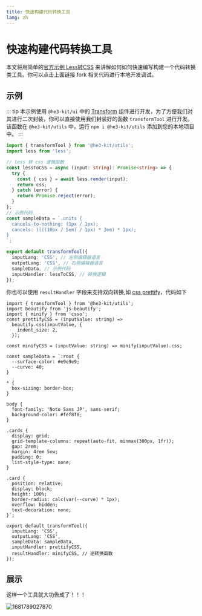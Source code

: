 ```yaml
---
title: 快速构建代码转换工具
lang: zh
---
```


# 快速构建代码转换工具

本文将用简单的[官方示例 Less转CSS](https://github.com/he3-app/start-sample/blob/main/src/less-to-css.ts) 来讲解如何如何快速编写构建一个代码转换类工具。你可以点击上面链接 fork 相关代码进行本地开发调试。

## 示例

::: tip
本示例使用 `@he3-kit/ui` 中的 [Transform](../../components/Transform.md) 组件进行开发，为了方便我们对其进行二次封装，你可以直接使用我们封装好的函数 `transformTool` 进行开发。该函数在 `@he3-kit/utils` 中，运行 `npm i @he3-kit/utils` 添加到您的本地项目中。
:::

```TYPESCRIPT
import { transformTool } from '@he3-kit/utils';
import less from 'less';

// less 转 css 逻辑函数
const lessToCSS = async (input: string): Promise<string> => {
  try {
    const { css } = await less.render(input);
    return css;
  } catch (error) {
    return Promise.reject(error);
  }
};
// 示例代码
const sampleData = `.units {
  cancels-to-nothing: (1px / 1px);
  cancels: ((((10px / 5em) / 1px) * 3em) * 1px);
}
`;

export default transformTool({
  inputLang: 'CSS', // 左侧编辑器语言
  outputLang: 'CSS', // 右侧编辑器语言
  sampleData, // 示例代码
  inputHandler: lessToCSS, // 转换逻辑
});

```

你也可以使用 `resultHandler` 字段来支持双向转换,如 [css prettify](https://github.com/he3-app/start-sample/blob/main/src/css-prettify.ts)，代码如下

```TS
import { transformTool } from '@he3-kit/utils';
import beautify from 'js-beautify';
import { minify } from 'csso';
const prettifyCSS = (inputValue: string) =>
  beautify.css(inputValue, {
    indent_size: 2,
  });

const minifyCSS = (inputValue: string) => minify(inputValue).css;

const sampleData = `:root {
  --surface-color: #e9e9e9;
  --curve: 40;
}

* {
  box-sizing: border-box;
}

body {
  font-family: 'Noto Sans JP', sans-serif;
  background-color: #fef8f8;
}

.cards {
  display: grid;
  grid-template-columns: repeat(auto-fit, minmax(300px, 1fr));
  gap: 2rem;
  margin: 4rem 5vw;
  padding: 0;
  list-style-type: none;
}

.card {
  position: relative;
  display: block;
  height: 100%;
  border-radius: calc(var(--curve) * 1px);
  overflow: hidden;
  text-decoration: none;
}`;

export default transformTool({
  inputLang: 'CSS',
  outputLang: 'CSS',
  sampleData: sampleData,
  inputHandler: prettifyCSS,
  resultHandler: minifyCSS, // 逆转换函数
});

```

## 展示

这样一个工具就大功告成了！！！

![1681789027870](/guide/example/1681789027870.png)
